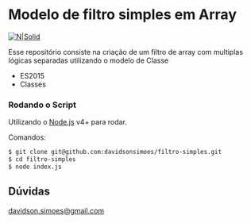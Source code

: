 # Modelo de filtro simples em Array

[![N|Solid](http://davidsonsimoes.com.br/images/logo2.png)](http://davidsonsimoes.com.br/)

Esse repositório consiste na criação de um filtro de array com multiplas lógicas separadas utilizando o modelo de Classe

  - ES2015
  - Classes

### Rodando o Script

Utilizando o  [Node.js](https://nodejs.org/) v4+ para rodar.

Comandos:

```sh
$ git clone git@github.com:davidsonsimoes/filtro-simples.git
$ cd filtro-simples
$ node index.js
```

Dúvidas
----

davidson.simoes@gmail.com